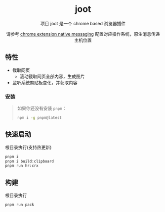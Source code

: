 <div align="center">
    <h1>joot</h1>
    <p>项目 joot 是一个 chrome based 浏览器插件</p>
    <p>请参考 <a href="https://developer.chrome.google.cn/docs/extensions/develop/concepts/native-messaging">chrome extension native messaging</a> 配置对应操作系统，原生消息传递主机位置</p>
</div>

## 特性

-   截取网页
    -   滚动截取网页全部内容，生成图片
-   监听系统剪贴板变化，并获取内容

### 安装

> 如果你还没有安装 `pnpm`：
>
> ```bash
> npm i -g pnpm@latest
> ```

## 快速启动
根目录执行(支持热更新)
```bash
pnpm i
pnpm i build:clipboard
pnpm run hr:crx
```

## 构建
根目录执行
```bash
pnpm run pack
```
